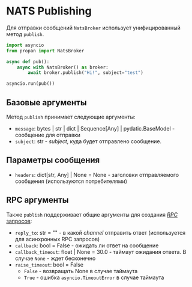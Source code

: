 # NATS Publishing

Для отправки сообщений `NatsBroker` использует унифицированный метод `publish`.

```python
import asyncio
from propan import NatsBroker

async def pub():
    async with NatsBroker() as broker:
        await broker.publish("Hi!", subject="test")

asyncio.run(pub())
```

## Базовые аргументы

Метод `publish` принимает следующие аргументы:

* `message`: bytes | str | dict | Sequence[Any] | pydatic.BaseModel - сообщение для отправки
* `subject`: str - *subject*, куда будет отправлено сообщение.

## Параметры сообщения

* `headers`: dict[str, Any] | None = None - заголовки отправляемого сообщения (используются потребителями)

## RPC аргументы

Также `publish` поддерживает общие аргументы для создания [*RPC* запросов](../../getting_started/4_broker/5_rpc/#_3):

* `reply_to`: str = "" - в какой *channel* отправить ответ (используется для асинхронных RPC запросов)
* `callback`: bool = False - ожидать ли ответ на сообщение
* `callback_timeout`: float | None = 30.0 - таймаут ожидания ответа. В случае `None` - ждет бесконечно
* `raise_timeout`: bool = False
    * `False` - возвращать None в случае таймаута
    * `True` - ошибка `asyncio.TimeoutError` в случае таймаута
